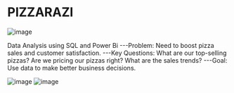 # PIZZARAZI
![image](https://github.com/user-attachments/assets/e0245aac-2b4b-461a-a7ac-61080935c248)

Data Analysis using SQL and Power Bi
---Problem:
Need to boost pizza sales and customer satisfaction.
---Key Questions:
What are our top-selling pizzas?
Are we pricing our pizzas right?
What are the sales trends?
---Goal:
Use data to make better business decisions.

![image](https://github.com/user-attachments/assets/ceb7f950-8b14-4f95-971c-24dda20e7695)
![image](https://github.com/user-attachments/assets/7ad8b260-209f-4992-8d3b-91d07d50dfb8)

